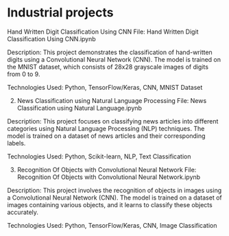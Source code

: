 # Industrial projects

Hand Written Digit Classification Using CNN
File: Hand Written Digit Classification Using CNN.ipynb

Description: This project demonstrates the classification of hand-written digits using a Convolutional Neural Network (CNN). The model is trained on the MNIST dataset, which consists of 28x28 grayscale images of digits from 0 to 9.

Technologies Used: Python, TensorFlow/Keras, CNN, MNIST Dataset

2. News Classification using Natural Language Processing
File: News Classification using Natural Language.ipynb

Description: This project focuses on classifying news articles into different categories using Natural Language Processing (NLP) techniques. The model is trained on a dataset of news articles and their corresponding labels.

Technologies Used: Python, Scikit-learn, NLP, Text Classification

3. Recognition Of Objects with Convolutional Neural Network
File: Recognition Of Objects with Convolutional Neural Network.ipynb

Description: This project involves the recognition of objects in images using a Convolutional Neural Network (CNN). The model is trained on a dataset of images containing various objects, and it learns to classify these objects accurately.

Technologies Used: Python, TensorFlow/Keras, CNN, Image Classification


